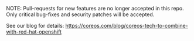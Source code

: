 NOTE: Pull-requests for new features are no longer accepted in this repo. Only critical bug-fixes and security patches will be accepted.

See our blog for details:
https://coreos.com/blog/coreos-tech-to-combine-with-red-hat-openshift
